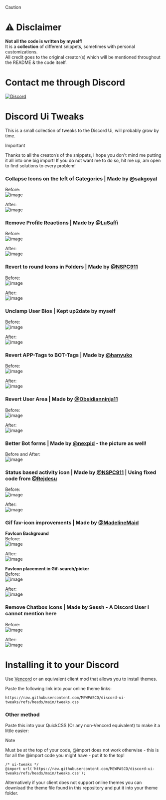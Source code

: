 > [!CAUTION]
> # ⚠️ **Disclaimer**  
> **Not all the code is written by myself!** \
> It is a **collection** of different snippets, sometimes with personal customizations.  
> All credit goes to the original creator(s) which will be mentioned throughout the README & the code itself.

# Contact me through Discord

[![Discord](https://img.shields.io/discord/1196075698301968455?style=social&logo=discord&label=ΛVΛRIΛ)](https://discord.gg/avia)

# Discord Ui Tweaks

This is a small collection of tweaks to the Discord Ui, will probably grow by time.

> [!IMPORTANT]
> Thanks to all the creator/s of the snippets, I hope you don't mind me putting it all into one big import!
> If you do not want me to do so, hit me up, am open to find solutions to every problem!

### Collapse Icons on the left of Categories | Made by [@sakgoyal](https://github.com/sakgoyal)
Before:\
![image](https://github.com/user-attachments/assets/9956d783-99a7-4f7b-9ccb-e7a504da0c70)

After:\
![image](https://github.com/user-attachments/assets/3aae9730-c95a-4703-aacc-7de1fc321f02)


### Remove Profile Reactions | Made by [@LuSaffi](https://github.com/LuSaffi)
Before:\
![image](https://github.com/user-attachments/assets/4d640ddb-701a-486a-b61f-974951a36d6d)

After:\
![image](https://github.com/user-attachments/assets/0aeead70-e560-45d8-a21e-eb88fb3df0fa)


### Revert to round Icons in Folders | Made by [@NSPC911](https://github.com/NSPC911)
Before:\
![image](https://github.com/user-attachments/assets/f3d1ddb0-eda1-49b2-817e-6e35dd32c06a)

After:\
![image](https://github.com/user-attachments/assets/35f189a9-dc7d-411f-b78a-2e189984204b)


### Unclamp User Bios | Kept up2date by myself
Before:\
![image](https://github.com/user-attachments/assets/afd45eb7-43de-49ab-81c4-be8acbcad13c)

After:\
![image](https://github.com/user-attachments/assets/1e8267ee-22aa-4a58-845c-b2c4ac07016a)


### Revert APP-Tags to BOT-Tags | Made by [@hanyuko](https://github.com/hanyuko)
Before:\
![image](https://github.com/user-attachments/assets/310bc545-be87-4979-a678-6d83fb2acd6b)

After:\
![image](https://github.com/user-attachments/assets/821bc14c-ff9a-4f92-aa4f-eb0ce176e29c)


### Revert User Area | Made by [@Obsidianninja11](https://github.com/Obsidianninja11)
Before:\
![image](https://github.com/user-attachments/assets/fdf7fbf0-5b43-4095-a798-7c953f072893)

After:\
![image](https://github.com/user-attachments/assets/9845e8d8-0715-4ca3-9c6f-a6f1f9f7fa57)


### Better Bot forms | Made by [@nexpid](https://x.com/nexpid) - the picture as well!
Before and After:\
![image](https://github.com/user-attachments/assets/12f25673-98be-4100-b89a-8427de7b1725)


### Status based activity icon | Made by [@NSPC911](https://github.com/NSPC911) | Using fixed code from [@Rejdesu](https://github.com/Rejdesu)
Before:\
![image](https://github.com/user-attachments/assets/1ccb579e-4885-4e65-97c8-959f5c7b668e)

After:\
![image](https://github.com/user-attachments/assets/b173d855-dc28-4314-9534-c60ec25db004)


### Gif fav-icon improvements | Made by [@MadelineMaid](https://github.com/MadelineMaid)
**FavIcon Background**\
Before:\
![image](https://github.com/user-attachments/assets/d3f06ee0-f019-4316-88fd-e235f26597dd)

After:\
![image](https://github.com/user-attachments/assets/26f70714-5746-4169-9644-54511fbf11d4)

**FavIcon placement in Gif-search/picker**\
Before:\
![image](https://github.com/user-attachments/assets/e241381d-8fba-42fa-bd63-0238b41a94b2)

After:\
![image](https://github.com/user-attachments/assets/dcbf1d88-52a4-459a-a77e-fd4e6ba1c800)


### Remove Chatbox Icons | Made by Sessh - A Discord User I cannot mention here
Before:\
![image](https://github.com/user-attachments/assets/450dfb09-efa6-465f-beca-049a0b20bec4)

After:\
![image](https://github.com/user-attachments/assets/2bbb8b96-d194-4a06-b0fc-ea3c9fcd90aa)

# Installing it to your Discord

Use [Vencord](https://github.com/Vendicated/Vencord) or an equivalent client mod that allows you to install themes.

Paste the following link into your online theme links:
```
https://raw.githubusercontent.com/MEWPASCO/discord-ui-tweaks/refs/heads/main/tweaks.css
```

### Other method 
Paste this into your QuickCSS (Or any non-Vencord equivalent) to make it a little easier:
> [!NOTE]
> Must be at the top of your code, @import does not work otherwise - this is for all the @import code you might have - put it to the top!  
```
/* ui-tweaks */
@import url('https://raw.githubusercontent.com/MEWPASCO/discord-ui-tweaks/refs/heads/main/tweaks.css');
```

Alternatively if your client does not support online themes you can download the theme file found in this repository and put it into your theme folder.
